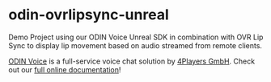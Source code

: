 # odin-ovrlipsync-unreal

Demo Project using our ODIN Voice Unreal SDK in combination with OVR Lip Sync to display lip movement based on audio streamed from remote clients.

[ODIN Voice](https://odin.4players.io/voice-chat/) is a full-service voice chat solution by [4Players GmbH](https://www.4players.io/company/about_us/). Check out our [full online documentation](https://docs.4players.io/voice/)!
